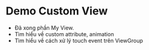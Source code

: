 # Demo Custom View
- Đã xong phần My View. 
- Tìm hiểu về custom attribute, animation
- Tìm hiểu về cách xử lý touch event trên ViewGroup
 
